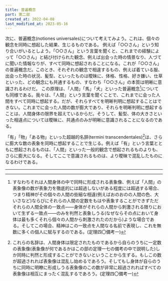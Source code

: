 ```yaml
---
title: 普遍概念
part: 第二部
created_at: 2022-04-08
last_modified_at: 2023-05-16
---
```


次に、普遍概念(notiones universales)について考えてみよう。これは、個々の観念を同時に想起した結果、生じるものである。
例えば「○○さん」という知り合いがいるとしよう。「○○さん」という言葉を聞くと、これまでの経験によって「○○さん」と結び付けられた観念、例えば出会った時の情景なり、人づてに聞いた情報なりが、すべて同時に想起されることになる。これが「○○さん」の普遍概念だ。このとき、それぞれの観念で相違するもの、例えば着ている服、出会った時の状況、髪型、といったものは曖昧に、体格、性格、好き嫌い、仕草といった、どの観念にも共通するもの、すなわち「○○さん」の本質は明晰に意識されるわけだ。
この原理は、「人間」「馬」「犬」といった普遍概念[^ref1]についても同様である。我々は、「人間」という言葉を聞くことで、これまでに会った人間をすべて同時に想起する。だが、それらすべてを明晰判明に想起することはできない。これまでに会った人間の数が膨大であり、それらを明晰判明に想起することは、人間身体の限界を超えているからだ。そうして、髪型、体の大きさといった相違点については曖昧に、共通点のみが明晰に意識されることになるのである。

[^ref1]:すなわちそれは人間身体の中で同時に形成される表象像、例えば「人間」の表象像の数が表象力を徹底的には超過しないがある程度には超過する場合、つまり精神がその個々の人間の些細な相違(例えばおのおのの人間の色、大いさなど)ならびにそれらの人間の定数をもはや表象することができずただそれらの人間全体の一致点――身体がそれらの人間から刺激される限りにおいて生ずる一致点――のみを判然と表象しうる(なぜならその点において身体は最も多くそれら個々の人間から刺激されたのだから)ような場合である。そしてこの場合、精神はこの一致点を人間なる名前で表現し、これを無数に多くの個人に賦与するのである。(定理四〇備考一)

「有」「物」「ある物」といった超越的名辞(termini transcendentales)[^ref2]は、さらに膨大な数の表象を同時に想起することで生じる。例えば「有」という言葉とともに想起されるものは、「人間」といった一般的観念で想起されるものよりも、さらに膨大になる。そしてここで意識されるものは、より曖昧で混乱したものになるわけである。

[^ref2]:これらの名辞は、人間身体は限定されたものであるから自らのうちに一定数の表象像(表象像が何であるかはこの部の定理一七の備考の中で説明した)しか同時に判然と形成することができないということから生ずる。もしこの数が超過されれば表象像は混乱し始めるであろう。そしてもし身体が自らのうちに同時に明瞭に形成しうる表象像のこの数が非常に超過されればすべての表象像は相互にまったく混乱するであろう。(定理四〇備考一)

---
